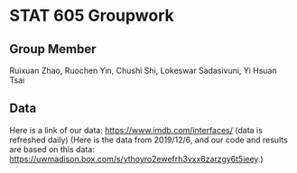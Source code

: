 # STAT 605 Groupwork

## Group Member
Ruixuan Zhao, Ruochen Yin, Chushi Shi, Lokeswar Sadasivuni, Yi Hsuan Tsai

## Data
Here is a link of our data:  https://www.imdb.com/interfaces/ (data is refreshed daily)
(Here is the data from 2019/12/6, and our code and results are based on this data: https://uwmadison.box.com/s/ythoyro2ewefrh3vxx6zarzgy6t5ieey.)

